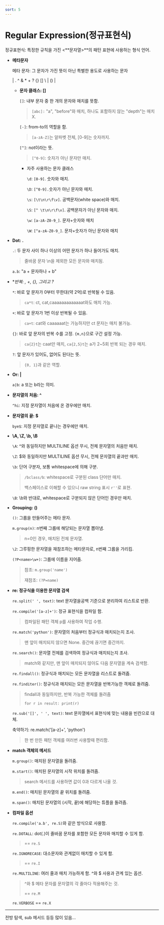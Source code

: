 ```yaml
---
sort: 5
---
```


# Regular Expression(정규표현식)

정규표현식: 특정한 규칙을 가진 <**문자열>**의 패턴 표현에 사용하는 형식 언어.

- **메타문자**

    메타 문자: 그 문자가 가진 뜻이 아닌 특별한 용도로 사용하는 문자

    | . ^ & * + ? {} [] \ \| () |

    - **문자 클래스: []**

        `[]`: 내부 문자 중 한 개의 문자와 매치를 뜻함.

        > `[abc]:` "a", "before"와 매치, 하나도 포함하지 않는 "depth"는 매치 X.

        `[-]`: from-to의 역할을 함.

        > `[a-zA-Z]`는 알파벳 전체, [0-9]는 숫자까지.

        `[^]`: not이라는 뜻.

        > `[^0-9]`: 숫자가 아닌 문자만 매치.

        - 자주 사용하는 문자 클래스

          `\d`: `[0-9]`. 숫자와 매치.

          `\D`: `[^0-9].`숫자가 아닌 문자와 매치.

          `\s`: `[\t\n\r\f\v]`. 공백문자(white space)와 매치.

          `\S`: `[^ \t\n\r\f\v]`. 공백문자가 아닌 문자와 매치.

          `\w`: `[a-zA-Z0-9_]`. 문자+숫자와 매치

          `\W`: `[^a-zA-Z0-9_]`. 문자+숫자가 아닌 문자와 매치
    
- **Dot: .**

    `.`: 두 문자 사이 하나 이상의 어떤 문자가 하나 들어가도 매치.

    > 줄바꿈 문자 \n을 제외한 모든 문자와 매치됨.

    `a.b`: "a + 문자하나 + b"

- **반복: *, +, {}, 그리고 ?**

    `*`: 바로 앞 문자가 0부터 무한대(약 2억)로 반복될 수 있음.

    > `ca*t`: ct, cat,caaaaaaaaaaaaat와도 매치 가능.

    `+`: 바로 앞 문자가 1번 이상 반복될 수 있음.

    > `ca+t`: cat와 caaaaaat는 가능하지만 ct 문자는 매치 불가능.

    `{}`: 바로 앞 문자의 반복 수를 고정. `{m,n}`으로 구간 설정 가능.

    > `ca{2}t`는 caat만 매치, `ca{2,5}t`는 a가 2~5회 반복 되는 경우 매치.

    `?`: 앞 문자가 있어도, 없어도 된다는 뜻.

    > `{0, 1}`과 같은 역할.

- **Or: \|**

    `a|b`: a 또는 b라는 의미.

- **문자열의 처음: ^**

    `^hi`: 지정 문자열이 처음에 온 경우에만 매치.

- **문자열의 끝: $**

    `bye$`: 지정 문자열로 끝나는 경우에만 매치.

- **\A, \Z, \b, \B**

    `\A`: ^와 동일하지만 MULTILINE 옵션 무시, 전체 문자열의 처음만 매치.

    `\Z`: $와 동일하지만 MULTILINE 옵션 무시, 전체 문자열의 끝과만 매치.

    `\b`: 단어 구분자, 보통 whitespace에 의해 구분.

    > `/bclass/b`: whitespace로 구분된 class 단어만 매치.
    >
    > 백스페이스로 이해할 수 있으니 raw string 표시 `r''`로 표현.

    `\B`: \b와 반대로, whitespace로 구분되지 않은 단어인 경우만 매치.

- **Grouping: ()**

    `()`: 그룹을 만들어주는 메타 문자.

    `m.group(n)`: n번째 그룹에 해당되는 문자열 뽑아냄.
    
    > n=0인 경우, 매치된 전체 문자열.
    
    `\2`: 그루핑한 문자열을 재참조하는 메타문자로, n번째 그룹을 가리킴.
    
    `(?P<name>\w+)`: 그룹에 이름을 지어줌.
    
    > 참조: `m.group('name')`
    >
    > 재참조: `(?P=name)`

- **re: 정규식을 이용한 문자열 검색**

    `re.split(' ', text)`: text 문자열을공백 기준으로 분리하여 리스트로 반환.

    `re.compile('[a-z]+')`: 정규 표현식을 컴파일 함.

    > 컴파일된 패턴 객체 p를 사용하여 작업 수행.

    `re.match('python')`: 문자열의 처음부터 정규식과 매치되는지 조사.

    > 맨 앞이 매치되지 않으면 None. 중간에 끊기면 중간까지.

    `re.search()`: 문자열 전체를 검색하여 정규식과 매치되는지 조사.

    > match와 같지만, 맨 앞이 매치되지 않아도 다음 문자열을 계속 검색함.

    `re.findall()`: 정규식과 매치되는 모든 문자열을 리스트로 돌려줌.

    `re.finditer()`: 정규식과 매치되는 모든 문자열을 반복가능한 객체로 돌려줌.

    > findall과 동일하지만, 반복 가능한 객체를 돌려줌
    >
    > `for r in result: print(r)`

    `re.sub('[]', ' ', text)`: text 문자열에서 표현식에 맞는 내용을 빈칸으로 대체.

    축약하기: re.match('[a-z]+', 'python')

    > 한 번 만든 패턴 객체를 여러번 사용할때 편리함.

- **match 객체의 메서드**

    `m.group()`: 매치된 문자열을 돌려줌.

    `m.start()`: 매치된 문자열의 시작 위치를 돌려줌.

    > search 메서드를 사용하면 값이 0과 다르게 나올 것.

    `m.end()`: 매치된 문자열의 끝 위치를 돌려줌.

    `m.span()`: 매치된 문자열의 (시작, 끝)에 해당하는 튜플을 돌려줌.

- **컴파일 옵션**

    `re.compile('a.b', re.S)`와 같은 방식으로 사용함.

    `re.DOTALL`: dot(.)이 줄바꿈 문자를 포함한 모든 문자와 매치할 수 있게 함.
    
    > == `re.S`
    
    `re.IGNORECASE`: 대소문자와 관계없이 매치할 수 있게 함.

    > == `re.I`
    
    `re.MULTILINE`: 여러 줄과 매치 가능하게 함. ^와 $ 사용과 관계 있는 옵션.

    > ^와 $ 메타 문자를 문자열의 각 줄마다 적용해주는 것.
    >
    > == `re.M`
    
    `re.VERBOSE` == `re.X`

---

전방 탐색, sub 메서드 등등 많이 있음...
